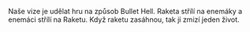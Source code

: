 Naše vize je udělat hru na způsob Bullet Hell.
Raketa střílí na enemáky a enemáci střílí na Raketu.
Když raketu zasáhnou, tak jí zmizí jeden život.
